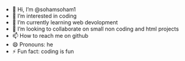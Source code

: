 - 👋 Hi, I’m @sohamsoham1
- 👀 I’m interested in coding
- 🌱 I’m currently learning web devolopment
- 💞️ I’m looking to collaborate on small non coding and html projects
- 📫 How to reach me on github
- 😄 Pronouns: he
- ⚡ Fun fact: coding is fun

<!---
sohamsoham1/sohamsoham1 is a ✨ special ✨ repository because its `README.md` (this file) appears on your GitHub profile.
You can click the Preview link to take a look at your changes.
--->
